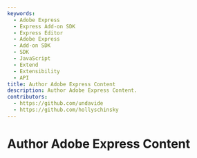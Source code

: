 ```yaml
---
keywords:
  - Adobe Express
  - Express Add-on SDK
  - Express Editor
  - Adobe Express
  - Add-on SDK
  - SDK
  - JavaScript
  - Extend
  - Extensibility
  - API
title: Author Adobe Express Content
description: Author Adobe Express Content.
contributors:
  - https://github.com/undavide
  - https://github.com/hollyschinsky
---
```


# Author Adobe Express Content
